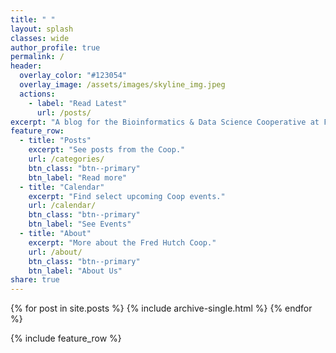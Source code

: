```yaml
---
title: " "
layout: splash
classes: wide
author_profile: true
permalink: /
header:
  overlay_color: "#123054"
  overlay_image: /assets/images/skyline_img.jpeg
  actions:
    - label: "Read Latest"
      url: /posts/
excerpt: "A blog for the Bioinformatics & Data Science Cooperative at Fred Hutch"
feature_row:
  - title: "Posts"
    excerpt: "See posts from the Coop."
    url: /categories/
    btn_class: "btn--primary"
    btn_label: "Read more"
  - title: "Calendar"
    excerpt: "Find select upcoming Coop events."
    url: /calendar/
    btn_class: "btn--primary"
    btn_label: "See Events"
  - title: "About"
    excerpt: "More about the Fred Hutch Coop."
    url: /about/
    btn_class: "btn--primary"
    btn_label: "About Us"
share: true
---
```

{% for post in site.posts %}
   {% include archive-single.html %}
{% endfor %}

{% include feature_row %}
